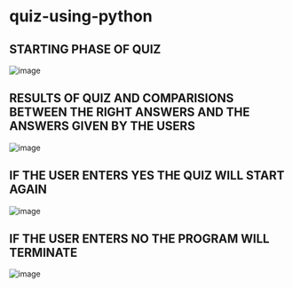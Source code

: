 # quiz-using-python

## STARTING PHASE OF QUIZ 


![image](https://user-images.githubusercontent.com/120250413/206851771-f0f88496-80f2-43b2-9f9c-f3cda0fb0692.png)






## RESULTS OF QUIZ AND COMPARISIONS BETWEEN THE RIGHT ANSWERS AND THE ANSWERS GIVEN BY THE USERS


![image](https://user-images.githubusercontent.com/120250413/206851793-ee28209a-5247-446f-81a9-23b3f8eab24f.png)










## IF THE USER ENTERS YES THE QUIZ WILL START AGAIN



![image](https://user-images.githubusercontent.com/120250413/206851812-75daaef2-dd46-47e3-b036-5fbc350ae5d1.png)








## IF THE USER ENTERS NO THE PROGRAM WILL TERMINATE





![image](https://user-images.githubusercontent.com/120250413/206851842-70865740-aae9-4d8c-bcc5-f39556ddfa58.png)
